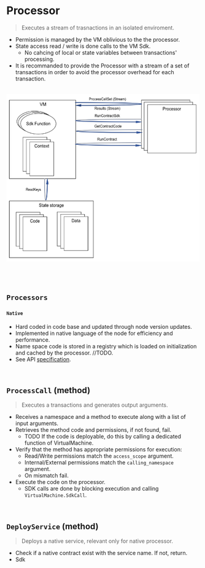 # Processor

> Executes a stream of trasnactions in an isolated enviroment.

* Permission is managed by the VM oblivious to the the processor.
* State access read / write is done calls to the VM Sdk.
  * No cahcing of local or state variables between transactions' processing.
* It is recommanded to provide the Processor with a stream of a set of transactions in order to avoid the processor overhead for each transaction.

&nbsp;
![alt text][processor_interface] <br/><br/>

[processor_interface]: ../_img/processor_interface.png "VM - Processor Interface"

&nbsp;
## `Processors`

#### `Native`
* Hard coded in code base and updated through node version updates.
* Implemented in native language of the node for efficiency and performance.
* Name space code is stored in a registry which is loaded on initialization and cached by the processor. //TODO.
* See API [specification](../smart-contracts/native.md).

&nbsp;
## `ProcessCall` (method)

> Executes a transactions and generates output arguments.

* Receives a namespace and a method to execute along with a list of input arguments.
* Retrieves the method code and permissions, if not found, fail.
  * TODO If the code is deployable, do this by calling a dedicated function of VirtualMachine.
* Verify that the method has appropriate permissions for execution:
  * Read/Write permissions match the `access_scope` argument.
  * Internal/External permissions match the `calling_namespace` argument.
  * On mismatch fail.
* Execute the code on the processor.
  * SDK calls are done by blocking execution and calling `VirtualMachine.SdkCall`.


&nbsp;
## `DeployService` (method)
> Deploys a native service, relevant only for native processor.

* Check if a native contract exist with the service name. If not, return.
* Sdk
